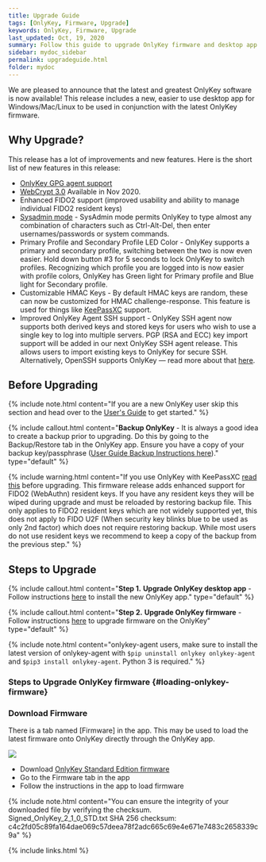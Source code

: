 ```yaml
---
title: Upgrade Guide
tags: [OnlyKey, Firmware, Upgrade]
keywords: OnlyKey, Firmware, Upgrade
last_updated: Oct, 19, 2020
summary: Follow this guide to upgrade OnlyKey firmware and desktop app
sidebar: mydoc_sidebar
permalink: upgradeguide.html
folder: mydoc
---
```



We are pleased to announce that the latest and greatest OnlyKey software is now available! This release includes a new, easier to use desktop app for Windows/Mac/Linux to be used in conjunction with the latest OnlyKey firmware.

## Why Upgrade?

This release has a lot of improvements and new features. Here is the short list of new features in this release:

- [OnlyKey GPG agent support](https://docs.crp.to/onlykey-agent.html)
- [WebCrypt 3.0](https://docs.crp.to/webcrypt.html) Available in Nov 2020.
- Enhanced FIDO2 support (improved usability and ability to manage individual FIDO2 resident keys)
- [Sysadmin mode](https://docs.crp.to/usersguide.html#sysadmin-mode) - SysAdmin mode permits OnlyKey to type almost any combination of characters such as Ctrl-Alt-Del, then enter usernames/passwords or system commands.
- Primary Profile and Secondary Profile LED Color - OnlyKey supports a primary and secondary profile, switching between the two is now even easier. Hold down button #3 for 5 seconds to lock OnlyKey to switch profiles. Recognizing which profile you are logged into is now easier with profile colors, OnlyKey has Green light for Primary profile and Blue light for Secondary profile.
- Customizable HMAC Keys - By default HMAC keys are random, these can now be customized for HMAC challenge-response. This feature is used for things like [KeePassXC](https://docs.crp.to/usersguide.html#keepassxc) support.
- Improved OnlyKey Agent SSH support - OnlyKey SSH agent now supports both derived keys and stored keys for users who wish to use a single key to log into multiple servers. PGP (RSA and ECC) key import support will be added in our next OnlyKey SSH agent release. This allows users to import existing keys to OnlyKey for secure SSH. Alternatively, OpenSSH supports OnlyKey — read more about that [here](https://docs.crp.to/openssh.html).

## Before Upgrading

{% include note.html content="If you are a new OnlyKey user skip this section and head over to the [User's Guide](https://docs.crp.to/usersguide.html#onlykey-setup) to get started." %}

{% include callout.html content="**Backup OnlyKey** - It is always a good idea to create a backup prior to upgrading. Do this by going to the Backup/Restore tab in the OnlyKey app. Ensure you have a copy of your backup key/passphrase ([User Guide Backup Instructions here](https://docs.crp.to/usersguide.html#secure-encrypted-backup-anywhere))." type="default" %}

{% include warning.html content="If you use OnlyKey with KeePassXC [read this](https://docs.crp.to/keepassxc-upgrade.html) before upgrading. This firmware release adds enhanced support for FIDO2 (WebAuthn) resident keys. If you have any resident keys they will be wiped during upgrade and must be reloaded by restoring backup file. This only applies to FIDO2 resident keys which are not widely supported yet, this does not apply to FIDO U2F (When security key blinks blue to be used as only 2nd factor) which does not require restoring backup. While most users do not use resident keys we recommend to keep a copy of the backup from the previous step." %}

## Steps to Upgrade

{% include callout.html content="**Step 1.** **Upgrade OnlyKey desktop app** - Follow instructions [here](https://docs.crp.to/usersguide.html#app-desktop) to install the new OnlyKey app." type="default" %}

{% include callout.html content="**Step 2.** **Upgrade OnlyKey firmware** - Follow instructions [here](#loading-onlykey-firmware) to upgrade firmware on the OnlyKey" type="default" %}

{% include note.html content="onlykey-agent users, make sure to install the latest version of onlykey-agent with `$pip uninstall onlykey onlykey-agent` and `$pip3 install onlykey-agent`. Python 3 is required." %}

### Steps to Upgrade OnlyKey firmware {#loading-onlykey-firmware}

### Download Firmware

There is a tab named [Firmware] in the app. This may be used to load the latest firmware onto OnlyKey directly through the OnlyKey app.

![](https://raw.githubusercontent.com/trustcrypto/trustcrypto.github.io/master/images/newfeature2.png)

- Download <a href="Signed_OnlyKey_2_1_0_STD.txt" target="_blank" download="Signed_OnlyKey_2_1_0_STD.txt">OnlyKey Standard Edition firmware</a>
- Go to the Firmware tab in the app
- Follow the instructions in the app to load firmware

{% include note.html content="You can ensure the integrity of your downloaded file by verifying the checksum. <br>Signed_OnlyKey_2_1_0_STD.txt SHA 256 checksum:<br>
c4c2fd05c89fa164dae069c57deea78f2adc665c69e4e671e7483c2658339c9a" %}

<!---
- Download [OnlyKey Standard Edition firmware](https://github.com/trustcrypto/OnlyKey-Firmware/releases/download/v2.1.0-prod/Signed_OnlyKey_2_1_0_STD.txt)
- Go to the [Firmware] tab in the app
- Follow the instructions in the app to load firmware

For more information on the latest firmware release [here](https://github.com/trustcrypto/OnlyKey-Firmware/releases/latest/)
-->

{% include links.html %}
